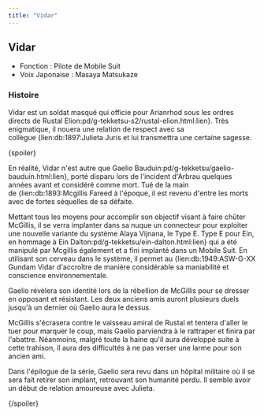 ```yaml
---
title: "Vidar"
---
```


Vidar
-----





* Fonction : Pilote de Mobile Suit
* Voix Japonaise : Masaya Matsukaze


### Histoire


Vidar est un soldat masqué qui officie pour Arianrhod sous les ordres directs de Rustal Elion:pd/g-tekketsu-s2/rustal-elion.html:lien}. Très enigmatique, il nouera une relation de respect avec sa collègue {lien:db:1897:Julieta Juris et lui transmettra une certaine sagesse. 


{spoiler}


En réalité, Vidar n'est autre que Gaelio Bauduin:pd/g-tekketsu/gaelio-bauduin.html:lien}, porté disparu lors de l'incident d'Arbrau quelques années avant et considéré comme mort. Tué de la main de {lien:db:1893:Mcgillis Fareed à l'époque, il est revenu d'entre les morts avec de fortes séquelles de sa défaite. 


Mettant tous les moyens pour accomplir son objectif visant à faire chûter McGillis, il se verra implanter dans sa nuque un connecteur pour exploiter une nouvelle variante du système Alaya Vijnana, le Type E. Type E pour Ein, en hommage à Ein Dalton:pd/g-tekketsu/ein-dalton.html:lien} qui a été manipulé par Mcgillis également et a fini implanté dans un Mobile Suit. En utilisant son cerveau dans le système, il permet au {lien:db:1949:ASW-G-XX Gundam Vidar d'accroître de manière considérable sa maniabilité et conscience environnementale. 


Gaelio révèlera son identité lors de la rébellion de McGillis pour se dresser en opposant et résistant. Les deux anciens amis auront plusieurs duels jusqu'à un dernier où Gaelio aura le dessus. 


McGillis s'écrasera contre le vaisseau amiral de Rustal et tentera d'aller le tuer pour marquer le coup, mais Gaelio parviendra à le rattraper et finira par l'abattre. Néanmoins, malgré toute la haine qu'il aura développé suite à cette trahison, il aura des difficultés à ne pas verser une larme pour son ancien ami.


Dans l'épilogue de la série, Gaelio sera revu dans un hôpital militaire où il se sera fait retirer son implant, retrouvant son humanité perdu. Il semble avoir un début de relation amoureuse avec Julieta. 


{/spoiler}


